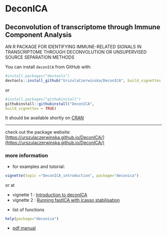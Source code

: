 # DeconICA

## **Deconvolution of transcriptome through Immune Component Analysis**

AN R PACKAGE FOR IDENTIFYING  IMMUNE-RELATED SIGNALS  IN TRANSCRIPTOME THROUGH DECONVOLUTION OR UNSUPERVISED  SOURCE SEPARATION METHODS

You can install `deconICA` from GitHub with:

```r
#install.packages("devtools")
devtools::install_github("UrszulaCzerwinska/DeconICA", build_vignettes = TRUE)
```

or

```r
#install.packages("githubinstall")
githubinstall::githubinstall("DeconICA", 
build_vignettes = TRUE)
```

It should be available shortly on [CRAN](https://cran.r-project.org/web/packages/deconica/index.html)

---
check out the package website: [https://urszulaczerwinska.github.io/DeconICA/](https://urszulaczerwinska.github.io/DeconICA/)
### more information

*  for examples and tutorial: 
```r 
vignette(topic ="DeconICA_introduction", package="deconica")
```
   or at 
   + vignette 1 : [Introduction to deconICA](https://urszulaczerwinska.github.io/DeconICA/DeconICA_introduction.html) 
   + vignette 2 : [Running fastICA with icasso stabilisation](https://urszulaczerwinska.github.io/DeconICA/Icasso.html) 


* list of functions
```r 
help(package="deconica")
```
* [pdf manual](https://github.com/UrszulaCzerwinska/DeconICA/tree/master/inst/manual/DeconICA.pdf)
 

